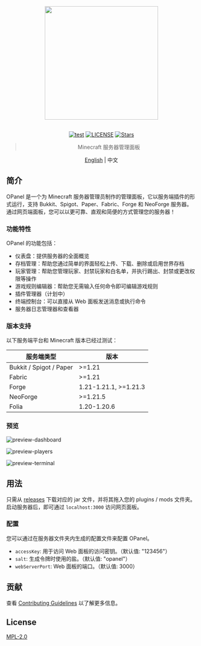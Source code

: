 <div align="center">

<img src="./images/brand.svg" width="300"/>

<br>
<br>

[![test](https://img.shields.io/github/actions/workflow/status/nocpiun/opanel/build.yml)](https://github.com/nocpiun/opanel/actions/workflows/build.yml)
[![LICENSE](https://img.shields.io/badge/license-MPL_2.0-blue.svg "LICENSE")](./LICENSE)
[![Stars](https://img.shields.io/github/stars/nocpiun/opanel.svg?label=Stars)](https://github.com/nocpiun/opanel/stargazers)

> Minecraft 服务器管理面板

[English](README.md) | 中文

</div>

## 简介

OPanel 是一个为 Minecraft 服务器管理员制作的管理面板，它以服务端插件的形式运行，支持 Bukkit、Spigot、Paper、Fabric、Forge 和 NeoForge 服务器。通过网页端面板，您可以以更可靠、直观和简便的方式管理您的服务器！

### 功能特性

OPanel 的功能包括：

- 仪表盘：提供服务器的全面概览
- 存档管理：帮助您通过简单的界面轻松上传、下载、删除或启用世界存档
- 玩家管理：帮助您管理玩家、封禁玩家和白名单，并执行踢出、封禁或更改权限等操作
- 游戏规则编辑器：帮助您无需输入任何命令即可编辑游戏规则
- 插件管理器（计划中）
- 终端控制台：可以直接从 Web 面板发送消息或执行命令
- 服务器日志管理器和查看器

### 版本支持

以下服务端平台和 Minecraft 版本已经过测试：

|服务端类型|版本|
|---|---|
|Bukkit / Spigot / Paper|>=1.21|
|Fabric|>=1.21|
|Forge|1.21-1.21.1, >=1.21.3|
|NeoForge|>=1.21.5|
|Folia|1.20-1.20.6|

### 预览

![preview-dashboard](./images/preview-dashboard.png)

![preview-players](./images/preview-players.png)

![preview-terminal](./images/preview-terminal.png)

## 用法

只需从 [releases](https://github.com/nocpiun/opanel/releases) 下载对应的 jar 文件，并将其拖入您的 plugins / mods 文件夹。启动服务器后，即可通过 `localhost:3000` 访问网页面板。

### 配置

您可以通过在服务器文件夹内生成的配置文件来配置 OPanel。

- `accessKey`: 用于访问 Web 面板的访问密钥。（默认值: "123456"）
- `salt`: 生成令牌时使用的盐。（默认值: "opanel"）
- `webServerPort`: Web 面板的端口。（默认值: 3000）

## 贡献

查看 [Contributing Guidelines](./CONTRIBUTING.md) 以了解更多信息。

## License

[MPL-2.0](./LICENSE)
